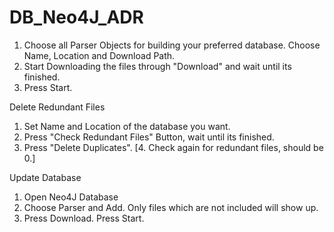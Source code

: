 # DB_Neo4J_ADR

1. Choose all Parser Objects for building your preferred database. Choose Name, Location and Download Path. 
2. Start Downloading the files through "Download" and wait until its finished.
3. Press Start.


Delete Redundant Files

1. Set Name and Location of the database you want.
2. Press "Check Redundant Files" Button, wait until its finished.
3. Press "Delete Duplicates".
[4. Check again for redundant files, should be 0.]

Update Database

1. Open Neo4J Database
2. Choose Parser and Add. Only files which are not included will show up.
3. Press Download. Press Start.